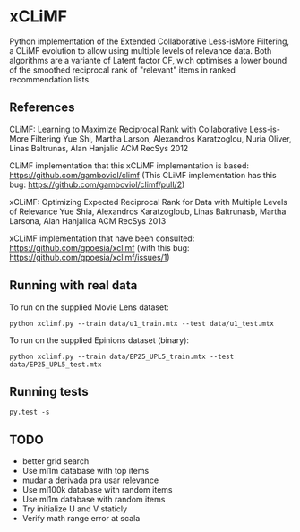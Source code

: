 xCLiMF
======

Python implementation of the Extended Collaborative Less-isMore Filtering, a 
CLiMF evolution to allow using multiple levels of relevance data. Both 
algorithms are a variante of Latent factor CF, wich optimises a lower bound of 
the smoothed reciprocal rank of "relevant" items in ranked recommendation lists.

## References

CLiMF: Learning to Maximize Reciprocal Rank with Collaborative Less-is-More Filtering
Yue Shi, Martha Larson, Alexandros Karatzoglou, Nuria Oliver, Linas Baltrunas, Alan Hanjalic
ACM RecSys 2012

CLiMF implementation that this xCLiMF implementation is based: 
https://github.com/gamboviol/climf (This CLiMF implementation has this bug:
https://github.com/gamboviol/climf/pull/2)

xCLiMF: Optimizing Expected Reciprocal Rank for Data with Multiple Levels of Relevance
Yue Shia, Alexandros Karatzogloub, Linas Baltrunasb, Martha Larsona, Alan Hanjalica
ACM RecSys 2013

xCLiMF implementation that have been consulted: 
https://github.com/gpoesia/xclimf (with this bug: 
https://github.com/gpoesia/xclimf/issues/1)

## Running with real data

To run on the supplied Movie Lens dataset:

    python xclimf.py --train data/u1_train.mtx --test data/u1_test.mtx 

To run on the supplied Epinions dataset (binary):

    python xclimf.py --train data/EP25_UPL5_train.mtx --test data/EP25_UPL5_test.mtx
    
## Running tests

    py.test -s
    
## TODO

  - better grid search
  - Use ml1m database with top items
  - mudar a derivada pra usar relevance
  - Use ml100k database with random items
  - Use ml1m database with random items
  - Try initialize U and V staticly
  - Verify math range error at scala

